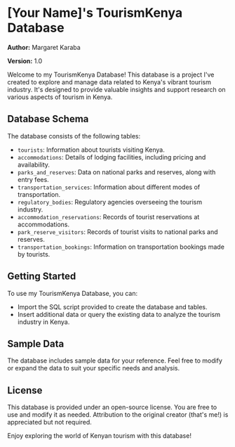 # [Your Name]'s TourismKenya Database

**Author:** Margaret Karaba

**Version:** 1.0

Welcome to my TourismKenya Database! This database is a project I've created to explore and manage data related to Kenya's vibrant tourism industry. It's designed to provide valuable insights and support research on various aspects of tourism in Kenya.

## Database Schema

The database consists of the following tables:
- `tourists`: Information about tourists visiting Kenya.
- `accommodations`: Details of lodging facilities, including pricing and availability.
- `parks_and_reserves`: Data on national parks and reserves, along with entry fees.
- `transportation_services`: Information about different modes of transportation.
- `regulatory_bodies`: Regulatory agencies overseeing the tourism industry.
- `accommodation_reservations`: Records of tourist reservations at accommodations.
- `park_reserve_visitors`: Records of tourist visits to national parks and reserves.
- `transportation_bookings`: Information on transportation bookings made by tourists.

## Getting Started

To use my TourismKenya Database, you can:
- Import the SQL script provided to create the database and tables.
- Insert additional data or query the existing data to analyze the tourism industry in Kenya.

## Sample Data

The database includes sample data for your reference. Feel free to modify or expand the data to suit your specific needs and analysis.

## License

This database is provided under an open-source license. You are free to use and modify it as needed. Attribution to the original creator (that's me!) is appreciated but not required.

Enjoy exploring the world of Kenyan tourism with this database!

